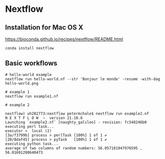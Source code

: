 # Nextflow 

## Installation for Mac OS X 
https://bioconda.github.io/recipes/nextflow/README.html
```
conda install nextflow
```

## Basic workflows

```
# hello-world example
nextflow run hello-world.nf --str 'Bonjour le monde' -resume -with-dag hello-world.png

# example 1
nextflow run example1.nf
```

```
# example 2

nextflow) uh202773:nextflow petermchale$ nextflow run example2.nf
N E X T F L O W  ~  version 21.10.6
Launching `example2.nf` [naughty_galileo] - revision: fc548246b0
executing perl task...
executor >  local (2)
[3a/f3799b] process > perlTask [100%] 1 of 1 ✔
[20/8daf45] process > pyTask   [100%] 1 of 1 ✔
executing python task...
average of two columns of random numbers: 56.057181947976595 , 56.01691280640473
```
